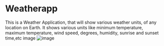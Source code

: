 # Weatherapp
This is a Weather Application, that will show various weather units, of any location on Earth. It shows various units like minimum temperature, maximum temperature, wind speed, degrees, humidity, sunrise and sunset time,etc image
![image](https://github.com/adityasingh31/Weatherapp/assets/79128938/4a45f1ed-4ac3-410a-9499-34d299ed34ff)


